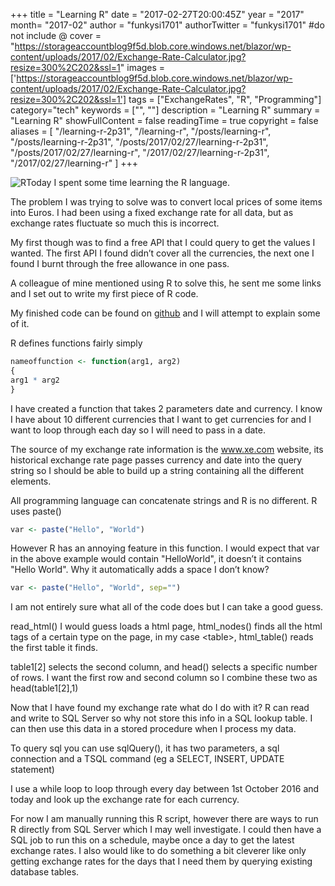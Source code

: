 +++
title = "Learning R"
date = "2017-02-27T20:00:45Z"
year = "2017"
month= "2017-02"
author = "funkysi1701"
authorTwitter = "funkysi1701" #do not include @
cover = "https://storageaccountblog9f5d.blob.core.windows.net/blazor/wp-content/uploads/2017/02/Exchange-Rate-Calculator.jpg?resize=300%2C202&ssl=1"
images = ['https://storageaccountblog9f5d.blob.core.windows.net/blazor/wp-content/uploads/2017/02/Exchange-Rate-Calculator.jpg?resize=300%2C202&ssl=1']
tags = ["ExchangeRates", "R", "Programming"]
category="tech"
keywords = ["", ""]
description =  "Learning R"
summary = "Learning R"
showFullContent = false
readingTime = true
copyright = false
aliases = [
    "/learning-r-2p31",
    "/learning-r",
    "/posts/learning-r",
    "/posts/learning-r-2p31",
    "/posts/2017/02/27/learning-r-2p31",
    "/posts/2017/02/27/learning-r",
    "/2017/02/27/learning-r-2p31",
    "/2017/02/27/learning-r"
]
+++

![R](https://storageaccountblog9f5d.blob.core.windows.net/blazor/wp-content/uploads/2017/02/Exchange-Rate-Calculator.jpg?resize=300%2C202&ssl=1)Today I spent some time learning the R language.

The problem I was trying to solve was to convert local prices of some items into Euros. I had been using a fixed exchange rate for all data, but as exchange rates fluctuate so much this is incorrect.

My first though was to find a free API that I could query to get the values I wanted. The first API I found didn’t cover all the currencies, the next one I found I burnt through the free allowance in one pass.

A colleague of mine mentioned using R to solve this, he sent me some links and I set out to write my first piece of R code.

My finished code can be found on [github](https://github.com/funkysi1701/ExchangeRate/blob/master/script.R) and I will attempt to explain some of it.

R defines functions fairly simply

```r
nameoffunction <- function(arg1, arg2)  
{  
arg1 * arg2  
}
```

I have created a function that takes 2 parameters date and currency. I know I have about 10 different currencies that I want to get currencies for and I want to loop through each day so I will need to pass in a date.

The source of my exchange rate information is the www.xe.com website, its historical exchange rate page passes currency and date into the query string so I should be able to build up a string containing all the different elements.

All programming language can concatenate strings and R is no different. R uses paste()

```r
var <- paste("Hello", "World")
```

However R has an annoying feature in this function. I would expect that var in the above example would contain "HelloWorld", it doesn’t it contains "Hello World". Why it automatically adds a space I don’t know?

```r
var <- paste("Hello", "World", sep="")
```

I am not entirely sure what all of the code does but I can take a good guess.

read_html() I would guess loads a html page, html_nodes() finds all the html tags of a certain type on the page, in my case \<table>, html_table() reads the first table it finds.

table1[2] selects the second column, and head() selects a specific number of rows. I want the first row and second column so I combine these two as head(table1[2],1)

Now that I have found my exchange rate what do I do with it? R can read and write to SQL Server so why not store this info in a SQL lookup table. I can then use this data in a stored procedure when I process my data.

To query sql you can use sqlQuery(), it has two parameters, a sql connection and a TSQL command (eg a SELECT, INSERT, UPDATE statement)

I use a while loop to loop through every day between 1st October 2016 and today and look up the exchange rate for each currency.

For now I am manually running this R script, however there are ways to run R directly from SQL Server which I may well investigate. I could then have a SQL job to run this on a schedule, maybe once a day to get the latest exchange rates. I also would like to do something a bit cleverer like only getting exchange rates for the days that I need them by querying existing database tables.